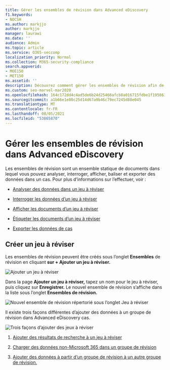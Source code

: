 ```yaml
---
title: Gérer les ensembles de révision dans Advanced eDiscovery
f1.keywords:
- NOCSH
ms.author: markjjo
author: markjjo
manager: laurawi
ms.date: ''
audience: Admin
ms.topic: article
ms.service: O365-seccomp
localization_priority: Normal
ms.collection: M365-security-compliance
search.appverid:
- MOE150
- MET150
ms.assetid: ''
description: Découvrez comment gérer les ensembles de révision afin de pouvoir analyser, interroger, afficher, baliser et exporter des données dans Advanced eDiscovery cas.
ms.custom: seo-marvel-mar2020
ms.openlocfilehash: 164c172dd4c4ad5de6b24d25466afcb8a016715fdbe1f1958616afe823aeb487
ms.sourcegitcommit: a1b66e1e80c25d14d67a9b46c79ec7245d88e045
ms.translationtype: MT
ms.contentlocale: fr-FR
ms.lasthandoff: 08/05/2021
ms.locfileid: "53865870"
---
```

# <a name="manage-review-sets-in-advanced-ediscovery"></a>Gérer les ensembles de révision dans Advanced eDiscovery

Les ensembles de révision sont un ensemble statique de documents dans lequel vous pouvez analyser, interroger, afficher, baliser et exporter des données dans un cas. Pour plus d’informations sur l’effectuer, voir :

- [Analyser des données dans un jeu à réviser](analyzing-data-in-review-set.md)

- [Interroger les données d’un jeu à réviser](review-set-search.md)

- [Afficher les documents d’un jeu à réviser](view-documents-in-review-set.md)

- [Étiqueter les documents d’un jeu à réviser](tagging-documents.md)

- [Exporter les données de cas](exporting-data-ediscover20.md)

## <a name="create-a-review-set"></a>Créer un jeu à réviser

Les ensembles de révision peuvent être créés sous l’onglet **Ensembles** de révision en cliquant **sur + Ajouter un jeu à réviser.**

![Ajouter un jeu à réviser](../media/f45c51d9-585d-47d1-b7fb-0288715e0b6a.png)

Dans la page **Ajouter un jeu à réviser,** tapez un nom pour le jeu à réviser, puis cliquez sur **Enregistrer.** Le nouvel ensemble de révision s’affiche dans la liste sous l’onglet **Ensembles de révision.**

![Nouvel ensemble de révision répertorié sous l’onglet Jeu à réviser](../media/AeDnewreviewset.png)

Il existe trois façons différentes d’ajouter des données à un groupe de révision dans Advanced eDiscovery cas.

![Trois façons d’ajouter des jeux à réviser](../media/1f1f4efd-c03b-4255-bc3d-df358e56549c.png)

1. [Ajouter des résultats de recherche à un jeu à réviser](add-data-to-review-set.md)

2. [Charger des données non-Microsoft 365 dans un groupe de révision](load-non-Office-365-data-into-a-review-set.md)

3. [Ajouter des données à partir d’un groupe de révision à un autre groupe de révision.](add-data-to-review-set-from-another-review-set.md)
